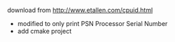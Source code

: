 download from
http://www.etallen.com/cpuid.html

- modified to only print PSN Processor Serial Number
- add cmake project
